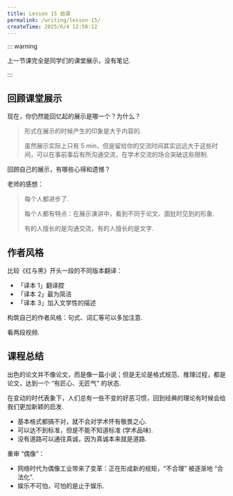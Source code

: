 ```yaml
---
title: Lesson 15 结课
permalink: /writing/lesson-15/
createTime: 2025/6/4 12:50:12
---
```


::: warning

上一节课完全是同学们的课堂展示，没有笔记.

:::

## 回顾课堂展示

现在，你仍然能回忆起的展示是哪一个？为什么？

> 形式在展示的时候产生的印象是大于内容的.
>
> 虽然展示实际上只有 5 min，但是留给你的交流时间其实远远大于这些时间，可以在事前事后有所沟通交流，在学术交流的场合突破这些限制.

回顾自己的展示，有哪些心得和遗憾？

老师的感想：

> 每个人都进步了.
>
> 每个人都有特点：在展示演讲中，看到不同于论文、面批时见到的形象.
>
> 有的人擅长的是沟通交流，有的人擅长的是文字.

## 作者风格

比较《红与黑》开头一段的不同版本翻译：

* 「译本 1」翻译腔
* 「译本 2」最为简洁
* 「译本 3」加入文学性的描述

构筑自己的作者风格：句式、词汇等可以多加注意.

看两段视频.

## 课程总结

出色的论文并不像论文，而是像一篇小说；但是无论是格式规范、推理过程，都是论文，达到一个 “有匠心、无匠气” 的状态.

在变动的时代表象下，人们总有一些不变的好恶习惯，回到经典的理论有时候会给我们更加新颖的启发.

* 基本格式都搞不对，就不会对学术怀有敬畏之心.
* 可以达不到标准，但是不能不知道标准 (学术品味).
* 没有道路可以通往真诚，因为真诚本来就是道路.

重审 “偶像”：

* 网络时代为偶像工业带来了变革：正在形成新的规矩，“不合理” 被逐渐地 “合法化”.
* 娱乐不可怕，可怕的是止于娱乐.